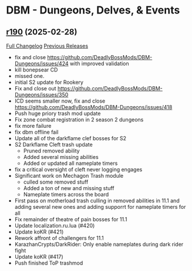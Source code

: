 # DBM - Dungeons, Delves, & Events

## [r190](https://github.com/DeadlyBossMods/DBM-Dungeons/tree/r190) (2025-02-28)
[Full Changelog](https://github.com/DeadlyBossMods/DBM-Dungeons/compare/r189...r190) [Previous Releases](https://github.com/DeadlyBossMods/DBM-Dungeons/releases)

- fix and close https://github.com/DeadlyBossMods/DBM-Dungeons/issues/424 with improved validation  
- kill bonepsear CD  
- missed one.  
- initial S2 update for Rookery  
- Fix and close out https://github.com/DeadlyBossMods/DBM-Dungeons/issues/350  
- ICD seems smaller now, fix and close https://github.com/DeadlyBossMods/DBM-Dungeons/issues/418  
- Push huge priory trash mod update  
- Fix zone combat registration in 2 season 2 dungeons  
- fix more failure  
- fix dbm offline fail  
- Update all of the darkflame clef bosses for S2  
- S2 Darkflame Cleft trash update  
     - Pruned removed ability  
     - Added several missing abilities  
     - Added or updated all nameplate timers  
- fix a critical oversight of cleft never logging engages  
- Significant work on Mechagon Trash module  
     - culled some removed stuff  
     - Added a ton of new and missing stuff  
     - Nameplate timers across the board  
- First pass on motherload trash culling in removed abilities in 11.1 and adding several new ones and adding supporrt for nameplate timers for all  
- Fix remainder of theatre of pain bosses for 11.1  
- Update localization.ru.lua (#420)  
- Update koKR (#421)  
- Rework affront of challengers for 11.1  
- KarazhanCrypts/DarkRider: Only enable nameplates during dark rider fight  
- Update koKR (#417)  
- Push finished ToP trashmod  

